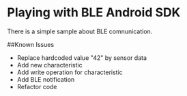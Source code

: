# Playing with BLE Android SDK
There is a simple sample about BLE comnunication.

##Known Issues
- Replace hardcoded value "42" by sensor data
- Add new characteristic
- Add write operation for characteristic
- Add BLE notification
- Refactor code